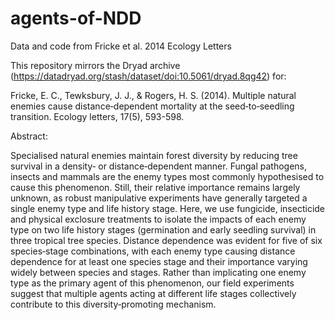 # agents-of-NDD
Data and code from Fricke et al. 2014 Ecology Letters

This repository mirrors the Dryad archive (https://datadryad.org/stash/dataset/doi:10.5061/dryad.8qg42) for:

Fricke, E. C., Tewksbury, J. J., & Rogers, H. S. (2014). Multiple natural enemies cause distance‐dependent mortality at the seed‐to‐seedling transition. Ecology letters, 17(5), 593-598.

Abstract:

Specialised natural enemies maintain forest diversity by reducing tree survival in a density‐ or distance‐dependent manner. Fungal pathogens, insects and mammals are the enemy types most commonly hypothesised to cause this phenomenon. Still, their relative importance remains largely unknown, as robust manipulative experiments have generally targeted a single enemy type and life history stage. Here, we use fungicide, insecticide and physical exclosure treatments to isolate the impacts of each enemy type on two life history stages (germination and early seedling survival) in three tropical tree species. Distance dependence was evident for five of six species‐stage combinations, with each enemy type causing distance dependence for at least one species stage and their importance varying widely between species and stages. Rather than implicating one enemy type as the primary agent of this phenomenon, our field experiments suggest that multiple agents acting at different life stages collectively contribute to this diversity‐promoting mechanism.
